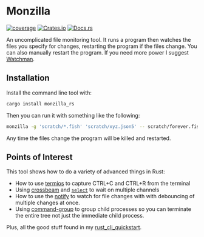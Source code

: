 # Monzilla

[![coverage](https://shields.io/endpoint?url=https://raw.githubusercontent.com/jlyonsmith/monzilla_rs/main/coverage.json)](https://github.com/jlyonsmith/monzilla_rs/blob/main/coverage.json)
[![Crates.io](https://img.shields.io/crates/v/monzilla_rs.svg)](https://crates.io/crates/monzilla_rs)
[![Docs.rs](https://docs.rs/monzilla_rs/badge.svg)](https://docs.rs/monzilla_rs)

An uncomplicated file monitoring tool. It runs a program then watches the files you specify for changes, restarting the program if the files change. You can also manually restart the program.  If you need more power I suggest [Watchman](https://facebook.github.io/watchman/).

## Installation

Install the command line tool with:

```sh
cargo install monzilla_rs
```

Then you can run it with something like the following:

```sh
monzilla -g 'scratch/*.fish' 'scratch/xyz.json5' -- scratch/forever.fish
```

Any time the files change the program will be killed and restarted.

## Points of Interest

This tool shows how to do a variety of advanced things in Rust:

- How to use [termios](https://crates.io/crates/termios) to capture CTRL+C and CTRL+R from the terminal
- Using [crossbeam](https://crates.io/crates/crossbeam) and [`select`](https://docs.rs/crossbeam/0.8.2/crossbeam/channel/struct.Select.html) to wait on multiple channels
- How to use the [notify](https://crates.io/crates/notify) to watch for file changes with with debouncing of multiple changes at once.
- Using [command-group](https://crates.io/crates/command-group) to group child processes so you can terminate the entire tree not just the immediate child process.

Plus, all the good stuff found in my [rust_cli_quickstart](https://github.com/jlyonsmith/rust_cli_quickstart).
